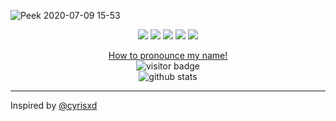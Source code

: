 ![Peek 2020-07-09 15-53](https://user-images.githubusercontent.com/7910856/87048834-84abea80-c1fc-11ea-9342-27b96a046ba4.gif)

<p align="center">
<a href= "https://blog.mphomphego.co.za/"><img src="https://img.icons8.com/material-outlined/26/000000/ball-point-pen.png"/></a>
<a href= "https://www.linkedin.com/in/mphomphego/"><img src="https://img.icons8.com/material-outlined/30/000000/linkedin.png"/></a>
<a href= "https://www.youtube.com/c/MphoMphego1"><img src="https://img.icons8.com/material-outlined/30/000000/youtube.png"/></a>
<a href= "https://dev.to/mmphego"><img src="https://img.icons8.com/windows/32/000000/dev.png"/></a>
<a href= "https://twitter.com/mphomphego"><img src="https://img.icons8.com/material-outlined/30/000000/twitter.png"/></a>
</p>

<p  align="center">
  <a href="https://raw.githubusercontent.com/mmphego/mmphego/master/resources/mpho.mp3">How to pronounce my name!</a></br>
  <img src="http://hits.dwyl.com/mmphego/mmphego.svg" alt="visitor badge"/></br>
  <img src="https://github-readme-stats.vercel.app/api/?username=mmphego&show_icons=true&title_color=fffffff&icon_color=000000&text_color=000000" alt="github stats"/></br>
</p>

---
Inspired by [@cyrisxd](https://github.com/cyrisxd)
